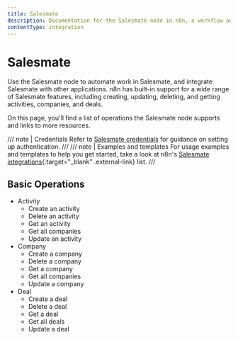```yaml
---
title: Salesmate
description: Documentation for the Salesmate node in n8n, a workflow automation platform. Includes details of operations and configuration, and links to examples and credentials information.
contentType: integration
---
```


# Salesmate

Use the Salesmate node to automate work in Salesmate, and integrate Salesmate with other applications. n8n has built-in support for a wide range of Salesmate features, including creating, updating, deleting, and getting activities, companies, and deals. 

On this page, you'll find a list of operations the Salesmate node supports and links to more resources.

/// note | Credentials
Refer to [Salesmate credentials](/integrations/builtin/credentials/salesmate/) for guidance on setting up authentication. 
///
/// note | Examples and templates
For usage examples and templates to help you get started, take a look at n8n's [Salesmate integrations](https://n8n.io/integrations/salesmate/){:target="_blank" .external-link} list.
///

## Basic Operations

* Activity
    * Create an activity
    * Delete an activity
    * Get an activity
    * Get all companies
    * Update an activity
* Company
    * Create a company
    * Delete a company
    * Get a company
    * Get all companies
    * Update a company
* Deal
    * Create a deal
    * Delete a deal
    * Get a deal
    * Get all deals
    * Update a deal
